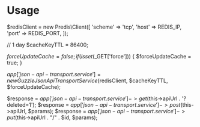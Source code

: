 # Usage

$redisClient = new Predis\Client([
    'scheme' => 'tcp',
    'host'   => REDIS_IP,
    'port'   => REDIS_PORT,
]);

// 1 day
$cacheKeyTTL = 86400;

$forceUpdateCache = false;
if(isset($_GET['force'])) {
    $forceUpdateCache = true;
}

$app['json-api-transport.service'] = new GuzzleJsonApiTransportService($redisClient, $cacheKeyTTL, $forceUpdateCache);

$response = $app['json-api-transport.service']->get($this->apiUrl . '?deleted=1');
$response = $app['json-api-transport.service']->post($this->apiUrl, $params);
$response = $app['json-api-transport.service']->put($this->apiUrl . "/" . $id, $params);
